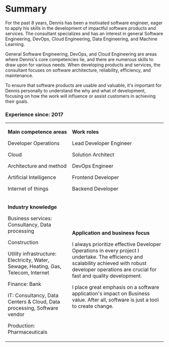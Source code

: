 # Summary

For the past 8 years, Dennis has been a motivated software engineer, eager to apply his skills in the
development of impactful software products and services. The consultant specializes and has an interest
in general Software Engineering, DevOps, Cloud Engineering, Data Engineering, and Machine Learning.

General Software Engineering, DevOps, and Cloud Engineering are areas where Dennis's core
competencies lie, and there are numerous skills to draw upon for various needs. When developing
products and services, the consultant focuses on software architecture, reliability, efficiency, and
maintenance.

To ensure that software products are usable and valuable, it's important for Dennis personally to
understand the why and what of development, focusing on how the work will influence or assist customers
in achieving their goals.

### Experience since: 2017

<table>
    <tr>
        <td>

**Main competence areas**

Developer Operations

Cloud

Architecture and method

Artificial Intelligence

Internet of things

</td>
<td>

**Work roles**

Lead Developer Engineer

Solution Architect

DevOps Engineer

Frontend Developer

Backend Developer

</td>
</tr>
<tr>
<td>

**Industry knowledge**

Business services: Consultancy, Data processing

Construction

Utility infrastructure: Electricity, Water, Sewage, Heating, Gas, Telecom, Internet

Finance: Bank

IT: Consultancy, Data Centers & Cloud, Data processing, Software vendor

Production: Pharmaceuticals

</td>
<td>

**Application and business focus**

I always prioritize effective Developer Operations in every project I undertake. The efficiency and scalability achieved with robust developer operations are crucial for fast and quality development.

I place great emphasis on a software application's impact on Business value. After all, software is just a tool to create change.

</td>
</tr>
</table>
